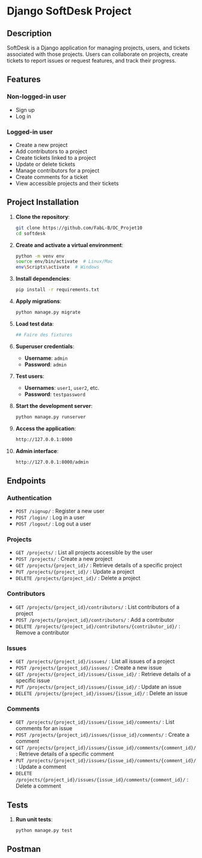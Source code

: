 # Django SoftDesk Project

## Description

SoftDesk is a Django application for managing projects, users, and tickets associated with those projects. Users can collaborate on projects, create tickets to report issues or request features, and track their progress.

## Features

### Non-logged-in user
- Sign up
- Log in

### Logged-in user
- Create a new project
- Add contributors to a project
- Create tickets linked to a project
- Update or delete tickets
- Manage contributors for a project
- Create comments for a ticket
- View accessible projects and their tickets

## Project Installation

1. **Clone the repository**:
    ```bash
    git clone https://github.com/FabL-B/OC_Projet10
    cd softdesk
    ```

2. **Create and activate a virtual environment**:
    ```bash
    python -m venv env
    source env/bin/activate  # Linux/Mac
    env\Scripts\activate  # Windows
    ```

3. **Install dependencies**:
    ```bash
    pip install -r requirements.txt
    ```

4. **Apply migrations**:
    ```bash
    python manage.py migrate
    ```

5. **Load test data**:
    ```bash
    ## Faire des fixtures
    ```

6. **Superuser credentials**:
   - **Username**: `admin`
   - **Password**: `admin`

7. **Test users**:
   - **Usernames**: `user1`, `user2`, etc.
   - **Password**: `testpassword`

8. **Start the development server**:
    ```bash
    python manage.py runserver
    ```

9. **Access the application**:
    ```bash
    http://127.0.0.1:8000
    ```

10. **Admin interface**:
    ```bash
    http://127.0.0.1:8000/admin
    ```

## Endpoints

### Authentication
- `POST /signup/` : Register a new user
- `POST /login/` : Log in a user
- `POST /logout/` : Log out a user

### Projects
- `GET /projects/` : List all projects accessible by the user
- `POST /projects/` : Create a new project
- `GET /projects/{project_id}/` : Retrieve details of a specific project
- `PUT /projects/{project_id}/` : Update a project
- `DELETE /projects/{project_id}/` : Delete a project

### Contributors
- `GET /projects/{project_id}/contributors/` : List contributors of a project
- `POST /projects/{project_id}/contributors/` : Add a contributor
- `DELETE /projects/{project_id}/contributors/{contributor_id}/` : Remove a contributor

### Issues
- `GET /projects/{project_id}/issues/` : List all issues of a project
- `POST /projects/{project_id}/issues/` : Create a new issue
- `GET /projects/{project_id}/issues/{issue_id}/` : Retrieve details of a specific issue
- `PUT /projects/{project_id}/issues/{issue_id}/` : Update an issue
- `DELETE /projects/{project_id}/issues/{issue_id}/` : Delete an issue

### Comments
- `GET /projects/{project_id}/issues/{issue_id}/comments/` : List comments for an issue
- `POST /projects/{project_id}/issues/{issue_id}/comments/` : Create a comment
- `GET /projects/{project_id}/issues/{issue_id}/comments/{comment_id}/` : Retrieve details of a specific comment
- `PUT /projects/{project_id}/issues/{issue_id}/comments/{comment_id}/` : Update a comment
- `DELETE /projects/{project_id}/issues/{issue_id}/comments/{comment_id}/` : Delete a comment

## Tests

1. **Run unit tests**:
    ```bash
    python manage.py test
    ```

## Postman 


